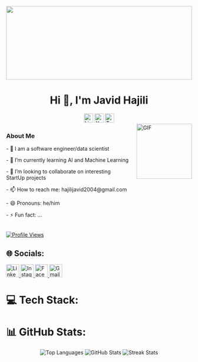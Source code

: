 <div align="center" style="width: 100%;">
  <img height="200" src="https://camo.githubusercontent.com/2af2d90f5c4b3f0e2749686cafe3336b93f62b48ed02bc21b1b02664efb7fac1/68747470733a2f2f7777772e696e746572616374696f6e732e636f6d2f77702d636f6e74656e742f75706c6f6164732f323031382f31302f707572655f76735f707261676d617469635f61695f32303030783530302e6a7067" style="width: 100%; max-width: 650px;" />
</div>

<h1 align="center">Hi 👋, I'm Javid Hajili</h1>

<div align="center">
  <img src="https://img.shields.io/static/v1?message=LinkedIn&logo=linkedin&label=&color=0077B5&logoColor=white&labelColor=&style=for-the-badge" height="25" alt="LinkedIn logo" />
  <img src="https://img.shields.io/static/v1?message=Youtube&logo=youtube&label=&color=FF0000&logoColor=white&labelColor=&style=for-the-badge" height="25" alt="YouTube logo" />
  <img src="https://img.shields.io/static/v1?message=Twitter&logo=twitter&label=&color=1DA1F2&logoColor=white&labelColor=&style=for-the-badge" height="25" alt="Twitter logo" />
</div>

<div style="display: flex; justify-content: center; align-items: flex-start; gap: 20px; width: 100%; max-width: 800px; margin: auto;">
  <div style="flex: 1;">
    <h3 align="left">About Me</h3>
    <p>- 👀 I am a software engineer/data scientist</p>
    <p>- 🌱 I’m currently learning AI and Machine Learning</p>
    <p>- 💞️ I’m looking to collaborate on interesting StartUp projects</p>
    <p>- 📫 How to reach me: hajilijavid2004@gmail.com</p>
    <p>- 😄 Pronouns: he/him</p>
    <p>- ⚡ Fun fact: ...</p>
    <br>
    <a href="https://visitcount.itsvg.in" target="_blank">
      <img src="https://visitcount.itsvg.in/api?id=HajiliJavid&label=Profile%20Views&color=1&icon=0&pretty=true" alt="Profile Views">
    </a>
  </div>
  <div>
    <img height="150" src="https://i.imgflip.com/65efzo.gif" alt="GIF" />
  </div>
</div>

## 🌐 Socials:
<div align="left">
  <a href="https://www.linkedin.com/in/javid-hajili-7483b422b/" target="_blank">
    <img src="https://img.shields.io/static/v1?message=LinkedIn&logo=linkedin&label=&color=0077B5&logoColor=white&labelColor=&style=for-the-badge" height="35" alt="LinkedIn logo" />
  </a>
  <a href="https://instagram.com/hajili_javid" target="_blank">
    <img src="https://img.shields.io/static/v1?message=Instagram&logo=instagram&label=&color=E4405F&logoColor=white&labelColor=&style=for-the-badge" height="35" alt="Instagram logo" />
  </a>
  <a href="https://www.facebook.com/profile.php?id=100023371413056&locale=az_AZ" target="_blank">
    <img src="https://img.shields.io/static/v1?message=Facebook&logo=facebook&label=&color=1877F2&logoColor=white&labelColor=&style=for-the-badge" height="35" alt="Facebook logo" />
  </a>
  <a href="mailto:hajilijavid2004@gmail.com" target="_blank">
    <img src="https://img.shields.io/static/v1?message=Gmail&logo=gmail&label=&color=D14836&logoColor=white&labelColor=&style=for-the-badge" height="35" alt="Gmail logo" />
  </a>
</div>

# 💻 Tech Stack:
<!-- Add your Tech Stack here -->

# 📊 GitHub Stats:
<div align="center">
  <img src="https://github-readme-stats.vercel.app/api/top-langs/?username=HajiliJavid&theme=tokyonight&hide_border=false&include_all_commits=false&count_private=false&layout=compact" alt="Top Languages" />
  <img src="https://github-readme-stats.vercel.app/api?username=HajiliJavid&theme=tokyonight&hide_border=false&include_all_commits=false&count_private=false" alt="GitHub Stats" />
  <img src="https://github-readme-streak-stats.herokuapp.com/?user=HajiliJavid&theme=tokyonight&hide_border=false" alt="Streak Stats" />
</div>
